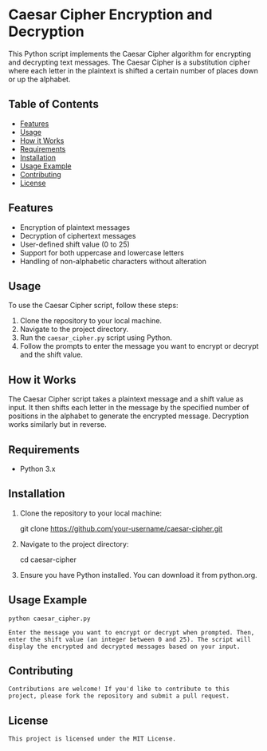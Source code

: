 # Caesar Cipher Encryption and Decryption

This Python script implements the Caesar Cipher algorithm for encrypting and decrypting text messages. The Caesar Cipher is a substitution cipher where each letter in the plaintext is shifted a certain number of places down or up the alphabet.

## Table of Contents

- [Features](#features)
- [Usage](#usage)
- [How it Works](#how-it-works)
- [Requirements](#requirements)
- [Installation](#installation)
- [Usage Example](#usage-example)
- [Contributing](#contributing)
- [License](#license)

## Features

- Encryption of plaintext messages
- Decryption of ciphertext messages
- User-defined shift value (0 to 25)
- Support for both uppercase and lowercase letters
- Handling of non-alphabetic characters without alteration

## Usage

To use the Caesar Cipher script, follow these steps:

1. Clone the repository to your local machine.
2. Navigate to the project directory.
3. Run the `caesar_cipher.py` script using Python.
4. Follow the prompts to enter the message you want to encrypt or decrypt and the shift value.

## How it Works

The Caesar Cipher script takes a plaintext message and a shift value as input. It then shifts each letter in the message by the specified number of positions in the alphabet to generate the encrypted message. Decryption works similarly but in reverse.

## Requirements

- Python 3.x

## Installation

1. Clone the repository to your local machine:

   git clone https://github.com/your-username/caesar-cipher.git

2. Navigate to the project directory:

    cd caesar-cipher

3. Ensure you have Python installed. You can download it from python.org.


## Usage Example

    python caesar_cipher.py

    Enter the message you want to encrypt or decrypt when prompted. Then, enter the shift value (an integer between 0 and 25). The script will display the encrypted and decrypted messages based on your input.

## Contributing
    Contributions are welcome! If you'd like to contribute to this project, please fork the repository and submit a pull request.

## License
    This project is licensed under the MIT License.